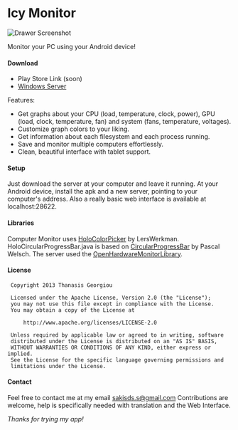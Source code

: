 Icy Monitor
================

![Drawer Screenshot](http://i.imgur.com/a6589W5.png)

Monitor your PC using your Android device!

#### Download
 * Play Store Link (soon)
 * [Windows Server](https://dl.dropboxusercontent.com/u/11392968/ComputerMonitorServer.zip)
 


Features:
* Get graphs about your CPU (load, temperature, clock, power), GPU (load, clock, temperature, fan) and system (fans, temperature, voltages).
* Customize graph colors to your liking.
* Get information about each filesystem and each process running.
* Save and monitor multiple computers effortlessly.
* Clean, beautiful interface with tablet support.
 
#### Setup
 Just download the server at your computer and leave it running. At your Android device, install the apk
 and a new server, pointing to your computer's address. Also a really basic web interface is available at localhost:28622.

#### Libraries
 Computer Monitor uses [HoloColorPicker](https://github.com/LarsWerkman/HoloColorPicker/blob) by LersWerkman.
 HoloCircularProgressBar.java is based on [CircularProgressBar](https://github.com/passsy/android-HoloCircularProgressBar) by Pascal Welsch.
 The server used the [OpenHardwareMonitorLibrary](http://openhardwaremonitor.org/).

#### License
 	 Copyright 2013 Thanasis Georgiou
 	
 	 Licensed under the Apache License, Version 2.0 (the "License");
 	 you may not use this file except in compliance with the License.
 	 You may obtain a copy of the License at
 	
 	     http://www.apache.org/licenses/LICENSE-2.0
 	
 	 Unless required by applicable law or agreed to in writing, software
	 distributed under the License is distributed on an "AS IS" BASIS,
 	 WITHOUT WARRANTIES OR CONDITIONS OF ANY KIND, either express or implied.
 	 See the License for the specific language governing permissions and
 	 limitations under the License.


#### Contact
 Feel free to contact me at my email sakisds.s@gmail.com
 Contributions are welcome, help is specifically needed with translation and the Web Interface.
 
*Thanks for trying my app!*
